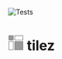 ![Tests](https://github.com/spren9er/tilez/actions/workflows/test.yml/badge.svg)

# ![Logo](https://github.com/spren9er/tilez/blob/main/static/tilez.svg) tilez